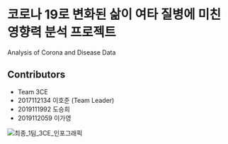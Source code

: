 # 코로나 19로 변화된 삶이 여타 질병에 미친 영향력 분석 프로젝트 
Analysis of Corona and Disease Data

## Contributors
- Team 3CE 
- 2017112134 이호준 (Team Leader)
- 2019111992 도승희
- 2019112059 이가영

![최종_1팀_3CE_인포그래픽](https://user-images.githubusercontent.com/56374885/168933617-5fa9d54c-748a-4f4e-9006-f50f1ce4abcd.png)
